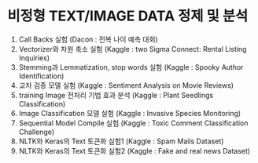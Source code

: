 # 비정형 TEXT/IMAGE DATA 정제 및 분석

1. Call Backs 실험 (Dacon : 전복 나이 예측 대회)
2. Vectorizer와 차원 축소 실험 (Kaggle : two Sigma Connect: Rental Listing Inquiries)
3. Stemming과 Lemmatization, stop words 실험 (Kaggle : Spooky Author Identification)
4. 교차 검증 모델 실험 (Kaggle : Sentiment Analysis on Movie Reviews)
5. training Image 전처리 기법 효과 분석 (Kaggle : Plant Seedlings Classification)
6. Image Classification 모델 실험 (Kaggle : Invasive Species Monitoring)
7. Sequential Model Compile 실험 (Kaggle : Toxic Comment Classification Challenge)
8. NLTK와 Keras의 Text 토큰화 실험1 (Kaggle : Spam Mails Dataset)
9. NLTK와 Keras의 Text 토큰화 실험2 (Kaggle : Fake and real news Dataset)
